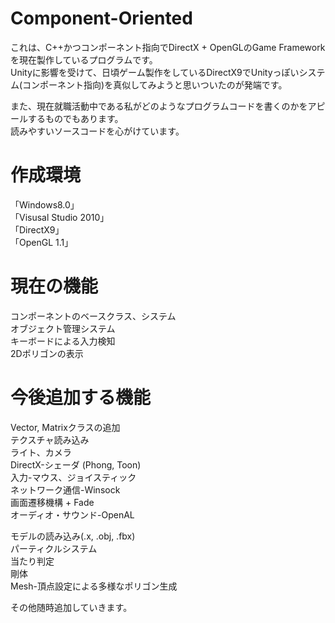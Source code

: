 # Component-Oriented
これは、C++かつコンポーネント指向でDirectX + OpenGLのGame Frameworkを現在製作しているプログラムです。  
Unityに影響を受けて、日頃ゲーム製作をしているDirectX9でUnityっぽいシステム(コンポーネント指向)を真似してみようと思いついたのが発端です。

また、現在就職活動中である私がどのようなプログラムコードを書くのかをアピールするものでもあります。  
読みやすいソースコードを心がけています。  

# 作成環境
「Windows8.0」  
「Visusal Studio 2010」  
「DirectX9」  
「OpenGL 1.1」  

# 現在の機能
コンポーネントのベースクラス、システム  
オブジェクト管理システム  
キーボードによる入力検知  
2Dポリゴンの表示  

# 今後追加する機能
Vector, Matrixクラスの追加  
テクスチャ読み込み  
ライト、カメラ  
DirectX-シェーダ (Phong, Toon)  
入力-マウス、ジョイスティック  
ネットワーク通信-Winsock  
画面遷移機構 + Fade  
オーディオ・サウンド-OpenAL  

モデルの読み込み(.x, .obj, .fbx)  
パーティクルシステム  
当たり判定  
剛体  
Mesh-頂点設定による多様なポリゴン生成  

その他随時追加していきます。
